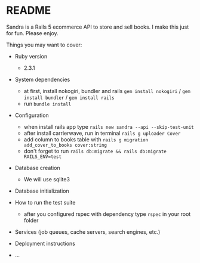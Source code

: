 # README

Sandra is a Rails 5 ecommerce API to store and sell books. I make this just for fun. Please enjoy.

Things you may want to cover:

* Ruby version
    * 2.3.1

* System dependencies
    * at first, install nokogiri, bundler and rails `gem install nokogiri` / `gem install bundler` / `gem install rails`
    * run `bundle install`

* Configuration
    * when install rails app type `rails new sandra --api --skip-test-unit`
    * after install carrierwave, run in terminal `rails g uploader Cover`
    * add column to books table with `rails g migration add_cover_to_books cover:string`
    * don't forget to run `rails db:migrate && rails db:migrate RAILS_ENV=test`

* Database creation
    * We will use sqlite3

* Database initialization

* How to run the test suite
    * after you configured rspec with dependency type `rspec` in your root folder

* Services (job queues, cache servers, search engines, etc.)

* Deployment instructions

* ...
